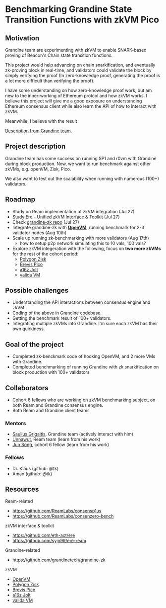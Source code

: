 # Benchmarking Grandine State Transition Functions with zkVM Pico

## Motivation

Grandine team are experimenting with zkVM to enable SNARK-based proving of Beacon's Chain state transition functions.

This project would help advancing on chain snarkification, and eventually zk-proving block in real-time, and validators could validate the block by simply verifying the proof (In zero-knowledge proof, generating the proof is a lot more difficult than verifying the proof).

I have some understanding on how zero-knowledge proof work, but am new to the inner-working of Ethereum protcol and how zkVM works. I believe this project will give me a good exposure on understanding Ethereum consensus client while also learn the API of how to interact with zkVM.

Meanwhile, I believe with the result

[Description from Grandine team](https://github.com/eth-protocol-fellows/cohort-six/blob/master/projects/project-ideas.md#grandine-zkvms-for-beacon-chain-snarkification).



## Project description

Grandine team has some success on running SP1 and r0vm with Grandine during block production. Now, we want to run benchmark against other zkVMs, e.g. openVM, Zisk, Pico.

We also want to test out the scalability when running with numerous (100+) validators.

## Roadmap

- Study on Ream implementation of zkVM integration (Jul 27)
- Study [Ere – Unified zkVM Interface & Toolkit](https://github.com/eth-act/ere) (Jul 27)
- Check [grandine-zk repo](https://github.com/grandinetech/grandine-zk) (Jul 27)
- Integrate grandine-zk with [**OpenVM**](https://github.com/openvm-org/openvm), running benchmark for 2-3 validator nodes (Aug 10th)
- Scale up running zk-benchmarking with more validators (Aug 17th)
  - how to setup p2p network simulating this to 10 vals, 100 vals?
- Explore zkVM integeration with the following, focus on **two more zkVMs** for the rest of the cohort period:
  - [Polygon Zisk](https://github.com/0xPolygonHermez/zisk)
  - [Brevis Pico](https://github.com/brevis-network/pico)
  - [a16z Jolt](https://github.com/a16z/jolt)
  - [valida VM](https://github.com/lita-xyz/valida-vm)

## Possible challenges

- Understanding the API interactions between consensus engine and zkVM.
- Coding of the above in Grandine codebase.
- Getting the benchmark result of 100+ validators.
- Integrating multiple zkVMs into Grandine. I'm sure each zkVM has their own quirkiness.

## Goal of the project

- Completed zk-benckmark code of hooking OpenVM, and 2 more VMs with Grandine.
- Completed benchmarking of running Grandine with zk snarkification on block production with 100+ validators.

## Collaborators

- Cohort 6 fellows who are working on zkVM benchmarking subject, on both Ream and Grandine consensus engine.
- Both Ream and Grandine client teams

### Mentors

- [Saulius Grigaitis](https://discord.com/channels/945714351841607690/1253330175261806634), Grandine team (actively interact with him)
- [Unnawut](https://t.me/Kami_official0531), Ream team (learn from his work)
- [Jun Song](https://github.com/syjn99), cohort 6 fellow (learn from his work)

### Fellows

- Dr. Klaus (github: @tk)
- Aman (github: @tk)

## Resources

Ream-related
- https://github.com/ReamLabs/consensp1us
- https://github.com/ReamLabs/consenzero-bench

zkVM interface & toolkit
- https://github.com/eth-act/ere
- https://github.com/syjn99/ere-ream

Grandine-related
- https://github.com/grandinetech/grandine-zk

zkVM
- [OpenVM](https://github.com/openvm-org/openvm)
- [Polygon Zisk](https://github.com/0xPolygonHermez/zisk)
- [Brevis Pico](https://github.com/brevis-network/pico)
- [a16z Jolt](https://github.com/a16z/jolt)
- [valida VM](https://github.com/lita-xyz/valida-vm)
